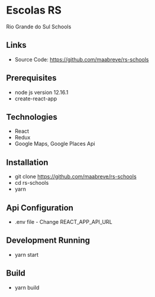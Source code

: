 # Escolas RS

Rio Grande do Sul Schools

## Links

- Source Code: https://github.com/maabreve/rs-schools

## Prerequisites

- node js version 12.16.1
- create-react-app

## Technologies

- React
- Redux
- Google Maps, Google Places Api

## Installation

- git clone https://github.com/maabreve/rs-schools
- cd rs-schools
- yarn


## Api Configuration
- .env file - Change REACT_APP_API_URL


## Development Running

- yarn start

## Build

- yarn build


